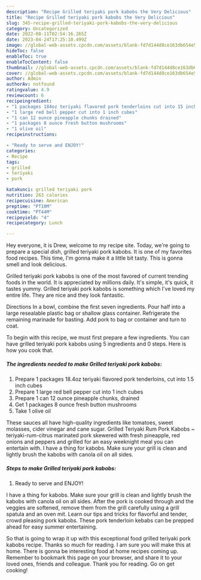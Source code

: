 ```yaml
---
description: "Recipe Grilled teriyaki pork kabobs the Very Delicious"
title: "Recipe Grilled teriyaki pork kabobs the Very Delicious"
slug: 345-recipe-grilled-teriyaki-pork-kabobs-the-very-delicious
category: Uncategorized
date: 2022-08-11T02:54:16.265Z
date: 2023-04-24T17:25:10.499Z
image: //global-web-assets.cpcdn.com/assets/blank-fd7d144d8ce163db654e5a02c40b08a2775adb7897d16e4062681dc7e1b2800f.png
hideToc: false
enableToc: true
enableTocContent: false
thumbnail: //global-web-assets.cpcdn.com/assets/blank-fd7d144d8ce163db654e5a02c40b08a2775adb7897d16e4062681dc7e1b2800f.png
cover: //global-web-assets.cpcdn.com/assets/blank-fd7d144d8ce163db654e5a02c40b08a2775adb7897d16e4062681dc7e1b2800f.png
author: Admin
authorAv: notfound
ratingvalue: 4.9
reviewcount: 6
recipeingredient:
- "1 packages 184oz teriyaki flavored pork tenderloins cut into 15 inch cubes"
- "1 large red bell pepper cut into 1 inch cubes"
- "1 can 12 ounce pineapple chunks drained"
- "1 packages 8 ounce fresh button mushrooms"
- "1 olive oil"
recipeinstructions:

- "Ready to serve and ENJOY!"
categories:
- Recipe
tags:
- grilled
- teriyaki
- pork

katakunci: grilled teriyaki pork 
nutrition: 263 calories
recipecuisine: American
preptime: "PT10M"
cooktime: "PT44M"
recipeyield: "4"
recipecategory: Lunch

---
```



Hey everyone, it is Drew, welcome to my recipe site. Today, we're going to prepare a special dish, grilled teriyaki pork kabobs. It is one of my favorites food recipes. This time, I'm gonna make it a little bit tasty. This is gonna smell and look delicious.

Grilled teriyaki pork kabobs is one of the most favored of current trending foods in the world. It is appreciated by millions daily. It's simple, it's quick, it tastes yummy. Grilled teriyaki pork kabobs is something which I've loved my entire life. They are nice and they look fantastic.

Directions In a bowl, combine the first seven ingredients. Pour half into a large resealable plastic bag or shallow glass container. Refrigerate the remaining marinade for basting. Add pork to bag or container and turn to coat.


To begin with this recipe, we must first prepare a few ingredients. You can have grilled teriyaki pork kabobs using 5 ingredients and 0 steps. Here is how you cook that.

<!--inarticleads1-->

##### The ingredients needed to make Grilled teriyaki pork kabobs:

1. Prepare 1 packages 18.4oz teriyaki flavored pork tenderloins, cut into 1.5 inch cubes
1. Prepare 1 large red bell pepper cut into 1 inch cubes
1. Prepare 1 can 12 ounce pineapple chunks, drained
1. Get 1 packages 8 ounce fresh button mushrooms
1. Take 1 olive oil


These sauces all have high-quality ingredients like tomatoes, sweet molasses, cider vinegar and cane sugar. Grilled Teriyaki Rum Pork Kabobs ~ teriyaki-rum-citrus marinated pork skewered with fresh pineapple, red onions and peppers and grilled for an easy weeknight meal you can entertain with. I have a thing for kabobs. Make sure your grill is clean and lightly brush the kabobs with canola oil on all sides. 

<!--inarticleads2-->

##### Steps to make Grilled teriyaki pork kabobs:


1. Ready to serve and ENJOY!

I have a thing for kabobs. Make sure your grill is clean and lightly brush the kabobs with canola oil on all sides. After the pork is cooked through and the veggies are softened, remove them from the grill carefully using a grill spatula and an oven mit. Learn our tips and tricks for flavorful and tender, crowd pleasing pork kabobs. These pork tenderloin kebabs can be prepped ahead for easy summer entertaining. 

So that is going to wrap it up with this exceptional food grilled teriyaki pork kabobs recipe. Thanks so much for reading. I am sure you will make this at home. There is gonna be interesting food at home recipes coming up. Remember to bookmark this page on your browser, and share it to your loved ones, friends and colleague. Thank you for reading. Go on get cooking!
